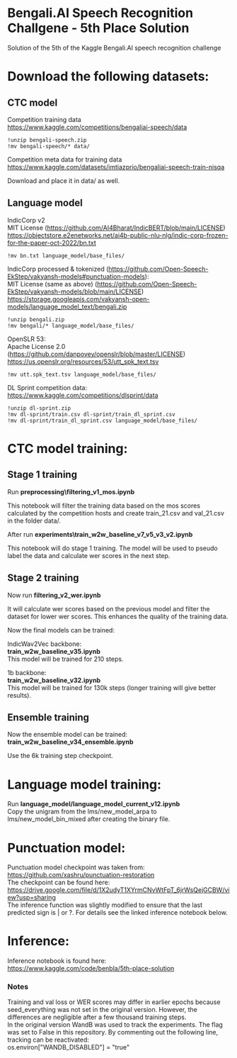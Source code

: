 # Bengali.AI Speech Recognition Challgene - 5th Place Solution
Solution of the 5th of the Kaggle Bengali.AI speech recognition challenge

# Download the following datasets:

## CTC model
Competition training data<br>
https://www.kaggle.com/competitions/bengaliai-speech/data

```!unzip bengali-speech.zip```<br>
```!mv bengali-speech/* data/```

Competition meta data for training data<br>
https://www.kaggle.com/datasets/imtiazprio/bengaliai-speech-train-nisqa

Download and place it in data/ as well.

## Language model
IndicCorp v2<br>
MIT License (https://github.com/AI4Bharat/IndicBERT/blob/main/LICENSE)<br>
https://objectstore.e2enetworks.net/ai4b-public-nlu-nlg/indic-corp-frozen-for-the-paper-oct-2022/bn.txt

```!mv bn.txt language_model/base_files/```

IndicCorp processed & tokenized (https://github.com/Open-Speech-EkStep/vakyansh-models#punctuation-models):<br>
MIT License (same as above) (https://github.com/Open-Speech-EkStep/vakyansh-models/blob/main/LICENSE)<br>
https://storage.googleapis.com/vakyansh-open-models/language_model_text/bengali.zip

```!unzip bengali.zip```<br>
```!mv bengali/* language_model/base_files/```

OpenSLR 53:<br>
Apache License 2.0 (https://github.com/danpovey/openslr/blob/master/LICENSE)<br>
https://us.openslr.org/resources/53/utt_spk_text.tsv

```!mv utt.spk_text.tsv language_model/base_files/```

DL Sprint competition data:<br>
https://www.kaggle.com/competitions/dlsprint/data

```!unzip dl-sprint.zip```<br>
```!mv dl-sprint/train.csv dl-sprint/train_dl_sprint.csv```<br>
```!mv dl-sprint/train_dl_sprint.csv language_model/base_files/```

# CTC model training:

## Stage 1 training

Run **preprocessing\filtering_v1_mos.ipynb**

This notebook will filter the training data based on the mos scores calculated by the competition hosts and create train_21.csv and val_21.csv in the folder data/.

After run **experiments\train_w2w_baseline_v7_v5_v3_v2.ipynb**

This notebook will do stage 1 training. The model will be used to pseudo label the data and calculate wer scores in the next step.

## Stage 2 training

Now run **filtering_v2_wer.ipynb**

It will calculate wer scores based on the previous model and filter the dataset for lower wer scores. This enhances the quality of the training data.

Now the final models can be trained:

IndicWav2Vec backbone:<br>
**train_w2w_baseline_v35.ipynb**<br>
This model will be trained for 210 steps.

1b backbone:<br>
**train_w2w_baseline_v32.ipynb**<br>
This model will be trained for 130k steps (longer training will give better results).

## Ensemble training

Now the ensemble model can be trained:<br>
**train_w2w_baseline_v34_ensemble.ipynb**

Use the 6k training step checkpoint.

# Language model training:
Run **language_model/language_model_current_v12.ipynb**<br>
Copy the unigram from the lms/new_model_arpa to lms/new_model_bin_mixed after creating the binary file.

# Punctuation model:
Punctuation model checkpoint was taken from:<br>
https://github.com/xashru/punctuation-restoration<br>
The checkpoint can be found here:<br>
https://drive.google.com/file/d/1X2udyT1XYrmCNvWtFpT_6jrWsQejGCBW/view?usp=sharing<br>
The inference function was slightly modified to ensure that the last predicted sign is | or ?. For details see the linked inference notebook below.

# Inference:
Inference notebook is found here:<br>
https://www.kaggle.com/code/benbla/5th-place-solution

### Notes
Training and val loss or WER scores may differ in earlier epochs because seed_everything was not set in the original version. However, the differences are negligible after a few thousand training steps.<br>
In the original version WandB was used to track the experiments. The flag was set to False in this repository. By commenting out the following line, tracking can be reactivated:<br>
os.environ["WANDB_DISABLED"] = "true"
